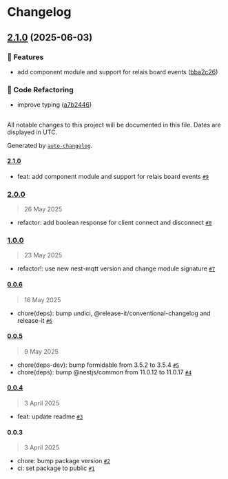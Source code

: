 # Changelog

## [2.1.0](https://github.com/evva-sfw/nest-xs3-api-client/compare/2.0.0...2.1.0) (2025-06-03)

### 🎉 Features

* add component module and support for relais board events ([bba2c26](https://github.com/evva-sfw/nest-xs3-api-client/commit/bba2c26db4c96b13bbaa4c43f864930530267208))

### 🔀 Code Refactoring

* improve typing ([a7b2446](https://github.com/evva-sfw/nest-xs3-api-client/commit/a7b2446a2634cd33f14145d212206aceabdbc595))

##

All notable changes to this project will be documented in this file. Dates are displayed in UTC.

Generated by [`auto-changelog`](https://github.com/CookPete/auto-changelog).

#### [2.1.0](https://github.com/evva-sfw/nest-xs3-api-client/compare/2.0.0...2.1.0)

- feat: add component module and support for relais board events [`#9`](https://github.com/evva-sfw/nest-xs3-api-client/pull/9)

### [2.0.0](https://github.com/evva-sfw/nest-xs3-api-client/compare/1.0.0...2.0.0)

> 26 May 2025

- refactor: add boolean response for client connect and disconnect [`#8`](https://github.com/evva-sfw/nest-xs3-api-client/pull/8)

### [1.0.0](https://github.com/evva-sfw/nest-xs3-api-client/compare/0.0.6...1.0.0)

> 23 May 2025

- refactor!: use new nest-mqtt version and change module signature [`#7`](https://github.com/evva-sfw/nest-xs3-api-client/pull/7)

#### [0.0.6](https://github.com/evva-sfw/nest-xs3-api-client/compare/0.0.5...0.0.6)

> 16 May 2025

- chore(deps): bump undici, @release-it/conventional-changelog and release-it [`#6`](https://github.com/evva-sfw/nest-xs3-api-client/pull/6)

#### [0.0.5](https://github.com/evva-sfw/nest-xs3-api-client/compare/0.0.4...0.0.5)

> 9 May 2025

- chore(deps-dev): bump formidable from 3.5.2 to 3.5.4 [`#5`](https://github.com/evva-sfw/nest-xs3-api-client/pull/5)
- chore(deps): bump @nestjs/common from 11.0.12 to 11.0.17 [`#4`](https://github.com/evva-sfw/nest-xs3-api-client/pull/4)

#### [0.0.4](https://github.com/evva-sfw/nest-xs3-api-client/compare/0.0.3...0.0.4)

> 3 April 2025

- feat: update readme [`#3`](https://github.com/evva-sfw/nest-xs3-api-client/pull/3)

#### 0.0.3

> 3 April 2025

- chore: bump package version [`#2`](https://github.com/evva-sfw/nest-xs3-api-client/pull/2)
- ci: set package to public [`#1`](https://github.com/evva-sfw/nest-xs3-api-client/pull/1)
